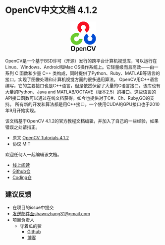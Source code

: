 # OpenCV中文文档 4.1.2
<div align="center">
<img src="./res/pastimg-2020-02-21-08-22-02.png">
</div>

OpenCV是一个基于BSD许可（开源）发行的跨平台计算机视觉库，可以运行在Linux、Windows、Android和Mac OS操作系统上。它轻量级而且高效——由一系列 C 函数和少量 C++ 类构成，同时提供了Python、Ruby、MATLAB等语言的接口，实现了图像处理和计算机视觉方面的很多通用算法。
OpenCV用C++语言编写，它的主要接口也是C++语言，但是依然保留了大量的C语言接口。该库也有大量的Python、Java and MATLAB/OCTAVE（版本2.5）的接口。这些语言的API接口函数可以通过在线文档获得。如今也提供对于C#、Ch、Ruby,GO的支持。
所有新的开发和算法都是用C++接口。一个使用CUDA的GPU接口也于2010年9月开始实现。

该文档基于OpenCV 4.1.2的官方教程文档编辑，并加入了自己的一些经验，如果错误之处请指正。  
- 原文 [OpenCV Tutorials 4.1.2](https://docs.opencv.org/4.1.2/d9/df8/tutorial_root.html)  
- 协议 MIT  

欢迎任何人一起编辑该文档。

- [线上阅读](https://shawnzhang31.com/topic/opencvtutorial/)
- [Github仓](https://github.com/ShawnZhang31/OpenCV_Tutorials_ZH.git)
- [Coding仓](https://e.coding.net/panxsoft/OpenCVOfficeTutorials.git)

## 建议反馈
- 在项目的issue中提交
- 发送邮件至shawnzhang31@gmail.com
- 项目负责人
    - 守着瓜的猹
        - [Github](https://github.com/ShawnZhang31)
        - [博客](https://shawnzhang31.com)




